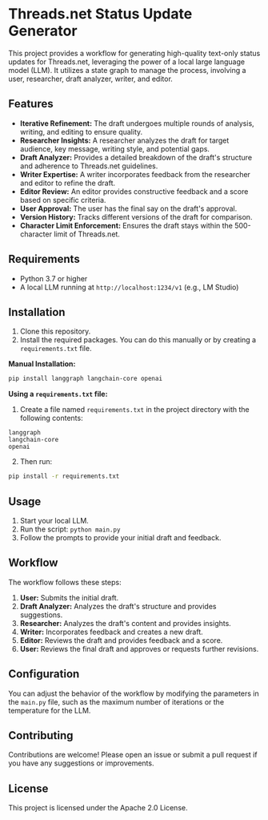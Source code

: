 # Threads.net Status Update Generator

This project provides a workflow for generating high-quality text-only status updates for Threads.net, leveraging the power of a local large language model (LLM). It utilizes a state graph to manage the process, involving a user, researcher, draft analyzer, writer, and editor.

## Features

* **Iterative Refinement:** The draft undergoes multiple rounds of analysis, writing, and editing to ensure quality.
* **Researcher Insights:** A researcher analyzes the draft for target audience, key message, writing style, and potential gaps.
* **Draft Analyzer:** Provides a detailed breakdown of the draft's structure and adherence to Threads.net guidelines.
* **Writer Expertise:** A writer incorporates feedback from the researcher and editor to refine the draft.
* **Editor Review:** An editor provides constructive feedback and a score based on specific criteria.
* **User Approval:** The user has the final say on the draft's approval.
* **Version History:** Tracks different versions of the draft for comparison.
* **Character Limit Enforcement:** Ensures the draft stays within the 500-character limit of Threads.net.

## Requirements

* Python 3.7 or higher
* A local LLM running at `http://localhost:1234/v1` (e.g., LM Studio)

## Installation

1. Clone this repository.
2. Install the required packages. You can do this manually or by creating a `requirements.txt` file.

**Manual Installation:**

```bash
pip install langgraph langchain-core openai
```

**Using a `requirements.txt` file:**

1. Create a file named `requirements.txt` in the project directory with the following contents:

```
langgraph
langchain-core
openai
```

2. Then run:

```bash
pip install -r requirements.txt
```

## Usage

1. Start your local LLM.
2. Run the script: `python main.py`
3. Follow the prompts to provide your initial draft and feedback.

## Workflow

The workflow follows these steps:

1. **User:** Submits the initial draft.
2. **Draft Analyzer:** Analyzes the draft's structure and provides suggestions.
3. **Researcher:** Analyzes the draft's content and provides insights.
4. **Writer:** Incorporates feedback and creates a new draft.
5. **Editor:** Reviews the draft and provides feedback and a score.
6. **User:** Reviews the final draft and approves or requests further revisions.

## Configuration

You can adjust the behavior of the workflow by modifying the parameters in the `main.py` file, such as the maximum number of iterations or the temperature for the LLM.

## Contributing

Contributions are welcome! Please open an issue or submit a pull request if you have any suggestions or improvements.

## License

This project is licensed under the Apache 2.0 License.
